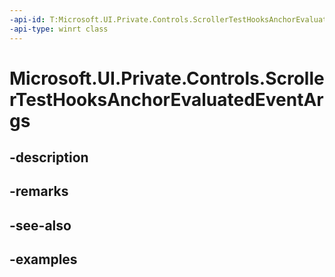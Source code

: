 ```yaml
---
-api-id: T:Microsoft.UI.Private.Controls.ScrollerTestHooksAnchorEvaluatedEventArgs
-api-type: winrt class
---
```


# Microsoft.UI.Private.Controls.ScrollerTestHooksAnchorEvaluatedEventArgs

<!--
public sealed class ScrollerTestHooksAnchorEvaluatedEventArgs
-->


## -description

## -remarks

## -see-also

## -examples


